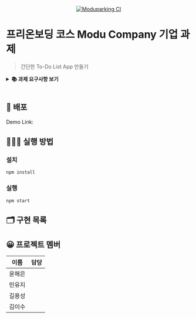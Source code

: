 <p align='middle'>
  <a href="https://www.moduparking.com/">
    <img src="https://user-images.githubusercontent.com/37607373/130537044-219b7b49-edea-453f-adee-2bbd4d879357.png" alt="Moduparking CI">
  </a>
</p>

# 프리온보딩 코스 Modu Company 기업 과제

> 간단한 To-Do List App 만들기

<details>
  <summary>
    <STRONG>📚 과제 요구사항 보기</STRONG>
  </summary>
<div markdown="1">

<h3>공통 가이드</h3>

- `TypeScript` 사용
- 데이터는 로컬의 dummy data 로 자유롭게 구성할 것 (format: `json`)
- UI 라이브러리 사용하지 않을 것을 권장

<h3>과제 A: To-Do List App 만들기 (UI)</h3>

간단한 투두리스트 애플리케이션에 적합한 UI/UX를 구성할 수 있다.

<h4>필수 구현 사항</h4>

- 투두리스트에 적합한 데이터를 구성할 수 있다
- Task 데이터 타입에 필수적으로 들어가야할 필드: id, 할일의 제목, 할일 완료 여부 예시 (변수 명은 자유)

```js
{
	id: 1,
	taskName: '자소서 쓰기',
	isComplete: true
}
```

- 적절한 Header를 만든다.
- 투두리스트에 적합한 기능을 구현하기 위해 **데이터를 조작**할 수 있다.
- 스크롤시 Header가 사라지지 않고 화면 상단에 고정되도록 한다.
- 필수적으로 추가해야할 기능: Task 목록 조회, 새로운 Task 추가, Task 삭제
- 투두리스트에 적절한 애니메이션을 추가할 수 있다.
  - Drag and Drop으로 Task의 순서를 변경한다.
  - 데이터를 변경하지 않고 화면 내에서 Task의 순서만 변경되면 됨

<h4>선택 구현 사항</h4>

- 필수 구현 항목에 덧붙여 필요한 **데이터 속성을 추가하여 정의**할 수 있다
- 최소 요구사항에 덧붙여 구현하고 싶은 기능이 있으면 추가적으로 구현.
- 최소 요구사항에 덧붙여 추가하고 싶은 UI/UX 및 애니매이션을 추가적으로 구현.

<h3>과제 B: To-Do List App만들기 (Data)</h3>

간단한 투두리스트 애플리케이션에 적합한 데이터 구조를 정의하고 조작할 수 있다.

<h4>필수 구현 사항</h4>

- 투두리스트에 적합한 데이터 타입을 구성할 수 있다
- Task 데이터 타입에 필수적으로 들어가야할 필드:

  ```jsx
  const task = {
  	id: 1
  	taskName: '자소서 쓰기',
  	status: status.ONGOING
  	createdAt: '2021-02-03'
  	updatedAt: '2021-07-07'
  }
  ```

  - id
  - 할일의 제목
  - 할일의 상태 (최소 3가지 이상의 상태)

    - 예시 (변수 명은 자유)

      ```jsx
      const status = {
      	FINISHED = '완료',
      	ONGOING = '진행중',
      	NOT_STARTED = '시작안함'
      }
      ```

  - 생성일
  - 업데이트일 (상태변경일)

- 투두리스트에 적합한 기능을 구현하기 위해 데이터를 조작할 수 있다.
- 필수 기능:
  - Task 목록 조회
  - 새로운 Task 추가
  - Task 삭제
- 최소 두가지 이상의 조건으로 Task를 필터링 (ex. 상태, 생성일, 생성자, 중요도)
- Task의 상태 변경 (ex. 진행중 → 완료)

<h4>선택 구현 사항</h4>

- 최소 요구사항에 덧붙여 필요한 데이터 속성을 추가하여 정의할 수 있다
- 최소 요구사항에 덧붙여 구현하고 싶은 기능이 있으면 추가적으로 구현.
- 최소 요구사항에 덧붙여 추가하고 싶은 투두리스트에 적절한 UI/UX를 추가할 수 있다.

</div>
</details>
<br/>

## 🚀 배포

Demo Link:

## 💁🏻‍♂ 실행 방법

### 설치

`npm install`

### 실행

`npm start`

## 🗂 구현 목록

## 😀 프로젝트 멤버

| 이름   | 담당 |
| ------ | ---- |
| 윤해은 |      |
| 민유지 |      |
| 길용성 |      |
| 김이수 |      |
